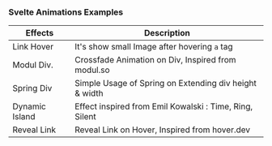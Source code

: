 
### Svelte Animations Examples

| Effects        | Description                                             |
| -------------- | ------------------------------------------------------- |
| Link Hover     | It's show small Image after hovering `a` tag            |
| Modul Div.     | Crossfade Animation on Div, Inspired from modul.so      |
| Spring Div     | Simple Usage of Spring on Extending div height & width  |
| Dynamic Island | Effect inspired from Emil Kowalski : Time, Ring, Silent |
| Reveal Link    | Reveal Link on Hover, Inspired from hover.dev           |
